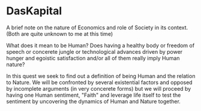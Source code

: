 # DasKapital
A brief note on the nature of Economics and role of Society in its context.
(Both are quite unknown to me at this time)

What does it mean to be Human? Does having a healthy body or freedom of speech or concerete jungle or technological advances driven by power hunger and egoistic satisfaction and/or all of them really imply Human nature?

In this quest we seek to find out a definition of being Human and the relation to Nature.  We will be confronted by several existential factors and opposed by incomplete arguments (in very concerete forms) but we will proceed by having one Human sentiment, "Faith" and leverage life itself to test the sentiment by uncovering the dynamics of Human and Nature together.   
